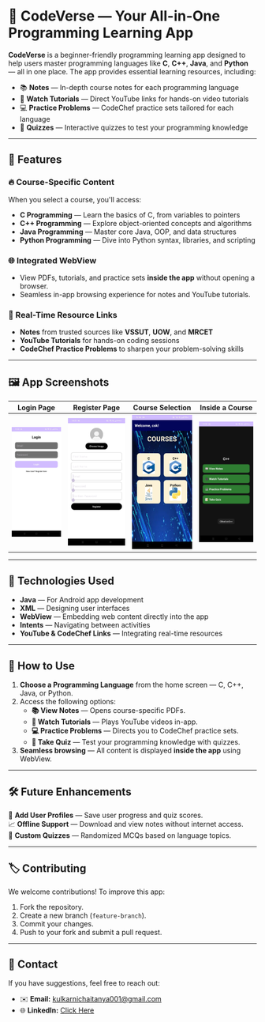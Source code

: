 # 🌟 CodeVerse — Your All-in-One Programming Learning App  

**CodeVerse** is a beginner-friendly programming learning app designed to help users master programming languages like **C**, **C++**, **Java**, and **Python** — all in one place. The app provides essential learning resources, including:  

- 📚 **Notes** — In-depth course notes for each programming language  
- 🎥 **Watch Tutorials** — Direct YouTube links for hands-on video tutorials  
- 💻 **Practice Problems** — CodeChef practice sets tailored for each language  
- 📝 **Quizzes** — Interactive quizzes to test your programming knowledge  

---

## 📱 Features  

### 🔥 Course-Specific Content  
When you select a course, you'll access:  
- **C Programming** — Learn the basics of C, from variables to pointers  
- **C++ Programming** — Explore object-oriented concepts and algorithms  
- **Java Programming** — Master core Java, OOP, and data structures  
- **Python Programming** — Dive into Python syntax, libraries, and scripting  

### 🌐 Integrated WebView  
- View PDFs, tutorials, and practice sets **inside the app** without opening a browser.  
- Seamless in-app browsing experience for notes and YouTube tutorials.  

### 📖 Real-Time Resource Links  
- **Notes** from trusted sources like **VSSUT**, **UOW**, and **MRCET**  
- **YouTube Tutorials** for hands-on coding sessions  
- **CodeChef Practice Problems** to sharpen your problem-solving skills  

---

## 🖼️ App Screenshots  

| Login Page | Register Page | Course Selection | Inside a Course |
|------------|--------------|------------------|----------------|
| ![Login Screen](readMeSS/Login.jpg) | ![Register Screen](readMeSS/Register.jpg) | ![Course Page](readMeSS/CourseInterface.jpg) | ![Inside Course](readMeSS/InsideCOursejpg.jpg) |

---

## 🚀 Technologies Used  
- **Java** — For Android app development  
- **XML** — Designing user interfaces  
- **WebView** — Embedding web content directly into the app  
- **Intents** — Navigating between activities  
- **YouTube & CodeChef Links** — Integrating real-time resources  

---

## 📲 How to Use  

1. **Choose a Programming Language** from the home screen — C, C++, Java, or Python.  
2. Access the following options:  
   - **📚 View Notes** — Opens course-specific PDFs.  
   - **🎥 Watch Tutorials** — Plays YouTube videos in-app.  
   - **💻 Practice Problems** — Directs you to CodeChef practice sets.  
   - **📝 Take Quiz** — Test your programming knowledge with quizzes.  
3. **Seamless browsing** — All content is displayed **inside the app** using WebView.  

---

## 🛠️ Future Enhancements  

🔧 **Add User Profiles** — Save user progress and quiz scores.  
📈 **Offline Support** — Download and view notes without internet access.  
🎯 **Custom Quizzes** — Randomized MCQs based on language topics.  

---

## 🏷️ Contributing  

We welcome contributions! To improve this app:  
1. Fork the repository.  
2. Create a new branch (`feature-branch`).  
3. Commit your changes.  
4. Push to your fork and submit a pull request.  

---

## 📧 Contact  

If you have suggestions, feel free to reach out:  
- ✉️ **Email:** kulkarnichaitanya001@gmail.com  
- 🌐 **LinkedIn:** [Click Here](https://www.linkedin.com/in/chaitanyaskulkarni/)  
